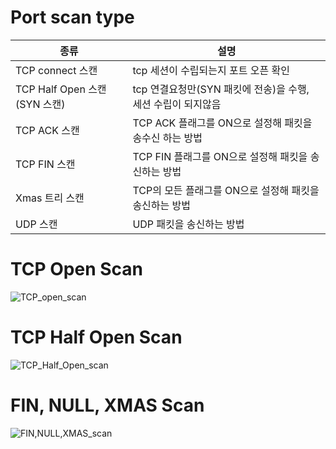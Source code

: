 # Port scan type

|종류|설명|
|---|---|
|TCP connect 스캔| tcp 세션이 수립되는지 포트 오픈 확인|
|TCP Half Open 스캔(SYN 스캔)| tcp 연결요청만(SYN 패킷에 전송)을 수행, 세션 수립이 되지않음|
|TCP ACK 스캔| TCP ACK 플래그를 ON으로 설정해 패킷을 송수신 하는 방법|
|TCP FIN 스캔| TCP FIN 플래그를 ON으로 설정해 패킷을 송신하는 방법|
|Xmas 트리 스캔| TCP의 모든 플래그를 ON으로 설정해 패킷을 송신하는 방법|
|UDP 스캔| UDP 패킷을 송신하는 방법|

# TCP Open Scan
![TCP_open_scan](https://t1.daumcdn.net/cfile/tistory/2724DB4E59059E121C)

# TCP Half Open Scan
![TCP_Half_Open_scan](https://t1.daumcdn.net/cfile/tistory/234D3B375905A5B22C)

# FIN, NULL, XMAS Scan
![FIN,NULL,XMAS_scan](https://t1.daumcdn.net/cfile/tistory/216FAB4B5905A6021C)


